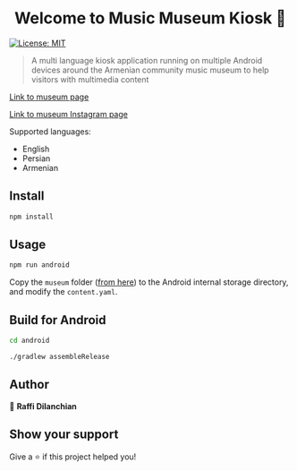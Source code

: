 <h1 align="center">Welcome to Music Museum Kiosk 👋</h1>
<p>
  <a href="#" target="_blank">
    <img alt="License: MIT" src="https://img.shields.io/badge/License-MIT-yellow.svg" />
  </a>
</p>

> A multi language kiosk application running on multiple Android devices around the Armenian community music museum to help visitors with multimedia content

[Link to museum page](http://www.vank.ir/fa/%D8%AE%D9%84%DB%8C%D9%81%D9%87-%DA%AF%D8%B1%DB%8C2/%DA%AF%D9%86%D8%AC%DB%8C%D9%86%D9%87-%D9%85%D9%88%D8%B3%DB%8C%D9%82%DB%8C.html)

[Link to museum Instagram page](https://www.instagram.com/armmusicmuseum/?hl=en)

Supported languages:
- English
- Persian
- Armenian

## Install

```sh
npm install
```

## Usage

```sh
npm run android
```
Copy the `museum` folder ([from here](https://github.com/raffidil/music-museum/tree/main/src/sample)) to the Android internal storage directory, and modify the `content.yaml`.

## Build for Android

```sh
cd android
```

```sh
./gradlew assembleRelease
```

## Author

👤 **Raffi Dilanchian**


## Show your support

Give a ⭐️ if this project helped you!
